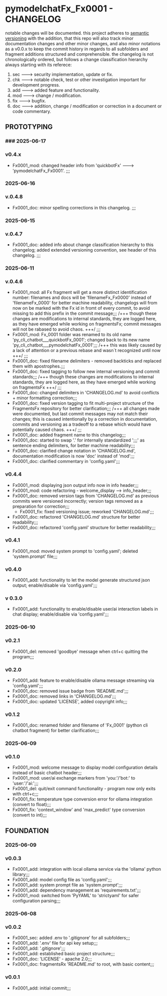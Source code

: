 # pymodelchatFx_Fx0001 - CHANGELOG

notable changes will be documented. this project adheres to [semantic versioning](https://semver.org/spec/v2.0.0.html) with the addition, that this repo will also track minor documentation changes and other minor changes, and also minor notations as a v0.0.x to keep the commit history in regards to all subfolders and fragment additions structured and comprehensible. the changelog is not chronologically ordered, but follows a change classification hierarchy always starting with its referece:

1. sec ---> security implementation, update or fix.
2. chk ---> notable check, test or other investigation important for development progress.
3. add ---> added feature and functionality.
4. mod ---> change / modification.
5. fix ---> bugfix.
6. doc ---> addition, change / modification or correction in a document or code commentary.

## PROTOTYPING

### ### 2025-06-17

### v0.4.x

- Fx0001_mod: changed header info from 'quickbotFx' ---> 'pymodelchatFx_Fx0001'. ;;;

### 2025-06-16

### v.0.4.8

- Fx0001_doc: minor spelling corrections in this changelog. ;;;

### 2025-06-15

### v.0.4.7

- Fx0001_doc: added info about change classification hierarchy to this changelog; added extended versioning convention, see header of this changelog. ;;;

### 2025-06-11

### v.0.4.6

- Fx0001_mod: all Fx fragment will get a more distinct identification number: filenames and docs will be 'filenameFx_Fx0000' instead of 'filenameFx_0000' for better machine readability, changelogs will from now on be marked with the Fx id in fromt of every commit, to avoid missing to add this prefix in the commit message;;; /+++ though these changes are modifications to internal standards, they are logged here, as they have emerged while working on fragmentsFx; commit messages will not be rabased to avoid chaos. +++/ ;;;
- Fx0001_mod: Fx_0001 folder was renamed to its old name 'py_cli_chatbot___quickbotFx_0001'; changed back to its new name 'py_cli_chatbot___pymodelchatFx_0001';;; /+++ this was likely caused by a lack of attention or a previous rebase and wasn`t recognized until now +++/ ;;;
- Fx0001_doc: fixed filename delimiters - removed backticks and replaced them with apostrophes.;;;
- Fx0001_doc: fixed tagging to follow new internal versioning and commit standards;;; /+++ though these changes are modifications to internal standards, they are logged here, as they have emerged while working on fragmentsFx +++/ ;;;
- Fx0001_doc: changed delimiters in 'CHANGELOG.md' to avoid conflicts + minor formatting correction;;;
- Fx0001_doc: fixed version tagging to fit multi-project structure of the FragmentsFx repository for better clarification;;; /+++ all changes made were documented, but last commit messages may not match their changes; this is caused intentionally by a correction in documentation, commits and versioning as a tradeoff to a rebase which would have potentially caused chaos. +++/ ;;;
- Fx0001_doc: added fragment name to this changelog;;;
- Fx0001_doc: started to swap '.' for internally standardized ';;;' as sentence ending delimiters, for better machine readability;;;
- Fx0001_doc: clarified change notation in 'CHANGELOG.md', documentation modification is now 'doc' instead of 'mod';;;
- Fx0001_doc: clarified commentary in 'config.yaml';;;

### v0.4.4

- Fx0001_mod: displaying json output info now in info header;;;
- Fx0001_mod: code refactoring - welcome_display --> info_header;;;
- Fx0001_doc: removed version tags from 'CHANGELOG.md' as previous commits were versioned incorrectly; version tags removed as a preparation for correction;;;
    - Fx0001_fix: fixed versioning issue; reworked 'CHANGELOG.md';;;
- Fx0001_doc: refactored 'CHANGELOG.md' structure for better readability;;;
- Fx0001_doc: refactored 'config.yaml' structure for better readability;;;

### v0.4.1

- Fx0001_mod: moved system prompt to 'config.yaml'; deleted 'system.prompt' file;;;

### v0.4.0

- Fx0001_add: functionality to let the model generate structured json output; enable/disable via 'config.yaml';;;

### v 0.3.0

- Fx0001_add: functionality to enable/disable user/ai interaction labels in chat display; enable/disable via 'config.yaml';;;

### 2025-06-10

### v0.2.1

- Fx0001_del: removed 'goodbye' message when ctrl+c quitting the program;;;

### v0.2.0

- Fx0001_add: feature to enable/disable ollama message streaming via 'config.yaml';;;
- Fx0001_doc: removed issue badge from 'README.md';;;
- Fx0001_doc: removed links in 'CHANGELOG.md';;;
- Fx0001_doc: updated 'LICENSE', added copyright info;;;

### v0.1.2

- Fx0001_doc: renamed folder and filename of 'Fx_0001' (python cli chatbot fragment) for better clarification;;;

### 2025-06-09

### v0.1.0

- Fx0001_mod: welcome message to display model configuration details instead of basic chatbot header;;;
- Fx0001_mod: user/ai exchange markers from 'you:'/'bot:' to 'user:'/'ai:';;;
- Fx0001_del: quit/exit command functionality - program now only exits with ctrl+c;;;
- Fx0001_fix: temperature type conversion error for ollama integration (convert to float);;;
- Fx0001_fix: 'context_window' and 'max_predict' type conversion (convert to int);;;

## FOUNDATION

### 2025-06-09

### v0.0.3

- Fx0001_add: integration with local ollama service via the 'ollama' python library;;;
- Fx0001_add: model config file as 'config.yaml';;;
- Fx0001_add: system prompt file as 'system.prompt';;;
- Fx0001_add: dependency management as 'requirements.txt';;;
- Fx0001_mod: switched from 'PyYAML' to 'strictyaml' for safer configuration parsing;;;

### 2025-06-08

### v0.0.2

- Fx0001_sec: added .env to '.gitignore' for all subfolders;;;
- Fx0001_add: '.env' file for api key setup;;;
- Fx0001_add: '.gitignore';;;
- Fx0001_add: established basic project structure;;;
- Fx0001_doc: 'LICENSE' - apache 2.0;;;
- Fx0001_doc: fragmentsRx 'README.md' to root, with basic content;;;

### v0.0.1

- Fx0001_add: initial commit;;;